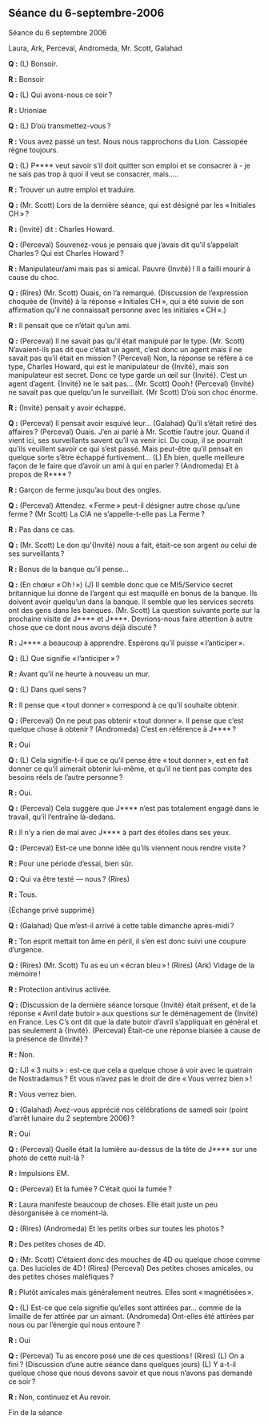 ## Séance du 6-septembre-2006

Séance du 6 septembre 2006

Laura, Ark, Perceval, Andromeda, Mr. Scott, Galahad

**Q :** (L) Bonsoir.

**R :** Bonsoir

**Q :** (L) Qui avons-nous ce soir ?

**R :** Urioniae

**Q :** (L) D’où transmettez-vous ?

**R :** Vous avez passé un test. Nous nous rapprochons du Lion. Cassiopée règne toujours.

**Q :** (L) P**** veut savoir s’il doit quitter son emploi et se consacrer à - je ne sais pas trop à quoi il veut se consacrer, mais.....

**R :** Trouver un autre emploi et traduire.

**Q :** (Mr. Scott) Lors de la dernière séance, qui est désigné par les « Initiales CH » ?

**R :** {Invité} dit : Charles Howard.

**Q :** (Perceval) Souvenez-vous je pensais que j’avais dit qu’il s’appelait Charles ? Qui est Charles Howard ?

**R :** Manipulateur/ami mais pas si amical. Pauvre {Invité} ! Il a failli mourir à cause du choc.

**Q :** (Rires) (Mr. Scott) Ouais, on l’a remarqué. (Discussion de l’expression choquée de {Invité} à la réponse « Initiales CH », qui a été suivie de son affirmation qu’il ne connaissait personne avec les initiales « CH ».)

**R :** Il pensait que ce n’était qu’un ami.

**Q :** (Perceval) Il ne savait pas qu’il était manipulé par le type. (Mr. Scott) N’avaient-ils pas dit que c’était un agent, c’est donc un agent mais il ne savait pas qu’il était en mission ? (Perceval) Non, la réponse se réfère à ce type, Charles Howard, qui est le manipulateur de {Invité}, mais son manipulateur est secret. Donc ce type garde un œil sur {Invité}. C’est un agent d’agent. {Invité} ne le sait pas… (Mr. Scott) Oooh ! (Perceval) {Invité} ne savait pas que quelqu’un le surveillait. (Mr Scott) D’où son choc énorme.

**R :** {Invité} pensait y avoir échappé.

**Q :** (Perceval) Il pensait avoir esquivé leur… (Galahad) Qu’il s’était retiré des affaires ? (Perceval) Ouais. J’en ai parlé à Mr. Scottie l’autre jour. Quand il vient ici, ses surveillants savent qu’il va venir ici. Du coup, il se pourrait qu’ils veuillent savoir ce qui s’est passé. Mais peut-être qu’il pensait en quelque sorte s’être échappé furtivement… (L) Eh bien, quelle meilleure façon de le faire que d’avoir un ami à qui en parler ? (Andromeda) Et à propos de R**** ?

**R :** Garçon de ferme jusqu’au bout des ongles.

**Q :** (Perceval) Attendez. « Ferme » peut-il désigner autre chose qu’une ferme ? (Mr Scott) La CIA ne s’appelle-t-elle pas La Ferme ?

**R :** Pas dans ce cas.

**Q :** (Mr. Scott) Le don qu’{Invité} nous a fait, était-ce son argent ou celui de ses surveillants ?

**R :** Bonus de la banque qu’il pense…

**Q :** (En chœur « Oh ! ») (J) Il semble donc que ce MI5/Service secret britannique lui donne de l’argent qui est maquillé en bonus de la banque. Ils doivent avoir quelqu’un dans la banque. Il semble que les services secrets ont des gens dans les banques. (Mr. Scott) La question suivante porte sur la prochaine visite de J**** et J****. Devrions-nous faire attention à autre chose que ce dont nous avons déjà discuté ?

**R :** J**** a beaucoup à apprendre. Espérons qu’il puisse « l’anticiper ».

**Q :** (L) Que signifie « l’anticiper » ?

**R :** Avant qu’il ne heurte à nouveau un mur.

**Q :** (L) Dans quel sens ?

**R :** Il pense que « tout donner » correspond à ce qu’il souhaite obtenir.

**Q :** (Perceval) On ne peut pas obtenir « tout donner ». Il pense que c’est quelque chose à obtenir ? (Andromeda) C’est en référence à J**** ?

**R :** Oui

**Q :** (L) Cela signifie-t-il que ce qu’il pense être « tout donner », est en fait donner ce qu’il aimerait obtenir lui-même, et qu’il ne tient pas compte des besoins réels de l’autre personne ?

**R :** Oui.

**Q :** (Perceval) Cela suggère que J**** n’est pas totalement engagé dans le travail, qu’il l’entraîne là-dedans.

**R :** Il n’y a rien de mal avec J**** à part des étoiles dans ses yeux.

**Q :** (Perceval) Est-ce une bonne idée qu’ils viennent nous rendre visite ?

**R :** Pour une période d’essai, bien sûr.

**Q :** Qui va être testé — nous ? (Rires)

**R :** Tous.

{Échange privé supprimé}

**Q :** (Galahad) Que m’est-il arrivé à cette table dimanche après-midi ?

**R :** Ton esprit mettait ton âme en péril, il s’en est donc suivi une coupure d’urgence.

**Q :** (Rires) (Mr. Scott) Tu as eu un « écran bleu » ! (Rires) (Ark) Vidage de la mémoire !

**R :** Protection antivirus activée.

**Q :** (Discussion de la dernière séance lorsque {Invité} était présent, et de la réponse « Avril date butoir » aux questions sur le déménagement de {Invité} en France. Les C’s ont dit que la date butoir d’avril s’appliquait en général et pas seulement à {Invité}. (Perceval) Était-ce une réponse biaisée à cause de la présence de {Invité} ?

**R :** Non.

**Q :** (J) « 3 nuits » : est-ce que cela a quelque chose à voir avec le quatrain de Nostradamus ? Et vous n’avez pas le droit de dire « Vous verrez bien » !

**R :** Vous verrez bien.

**Q :** (Galahad) Avez-vous apprécié nos célébrations de samedi soir (point d’arrêt lunaire du 2 septembre 2006) ?

**R :** Oui

**Q :** (Perceval) Quelle était la lumière au-dessus de la tête de J**** sur une photo de cette nuit-là ?

**R :** Impulsions EM.

**Q :** (Perceval) Et la fumée ? C’était quoi la fumée ?

**R :** Laura manifeste beaucoup de choses. Elle était juste un peu désorganisée à ce moment-là.

**Q :** (Rires) (Andromeda) Et les petits orbes sur toutes les photos ?

**R :** Des petites choses de 4D.

**Q :** (Mr. Scott) C’étaient donc des mouches de 4D ou quelque chose comme ça. Des lucioles de 4D ! (Rires) (Perceval) Des petites choses amicales, ou des petites choses maléfiques ?

**R :** Plutôt amicales mais généralement neutres. Elles sont « magnétisées ».

**Q :** (L) Est-ce que cela signifie qu’elles sont attirées par… comme de la limaille de fer attirée par un aimant. (Andromeda) Ont-elles été attirées par nous ou par l’énergie qui nous entoure ?

**R :** Oui

**Q :** (Perceval) Tu as encore posé une de ces questions ! (Rires) (L) On a fini ? (Discussion d’une autre séance dans quelques jours) (L) Y a-t-il quelque chose que nous devons savoir et que nous n’avons pas demandé ce soir ?

**R :** Non, continuez et Au revoir.

Fin de la séance